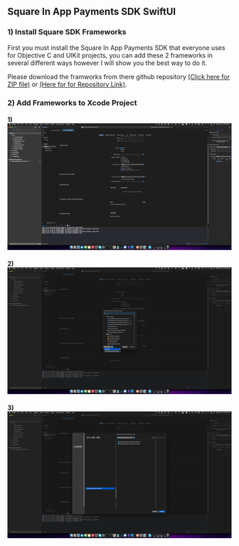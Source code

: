 ## Square In App Payments SDK SwiftUI

### 1) Install Square SDK Frameworks
First you must install the Square In App Payments SDK that everyone uses for Objective C and UIKit projects, you can add these 2 frameworks in several different ways however I will show you the best way to do it.

Please download the framworks from there github repository [(Click here for ZIP file)](https://github.com/square/in-app-payments-ios/releases/download/1.5.4/SquareInAppPaymentsSDKs.zip) or [(Here for for Repository Link)](https://github.com/square/in-app-payments-ios/).

### 2) Add Frameworks to Xcode Project

#### 1) <img src="./images/XcodeAddFrameworks.png">
#### 2) <img src="./images/XcodeFrameworkAddFiles.png">
#### 3) <img src="./images/XcodeFrameworkFilesSelect.png">